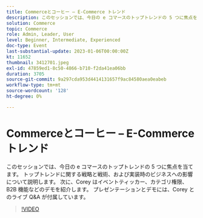 ```yaml
---
title: Commerceとコーヒー – E-Commerce トレンド
description: このセッションでは、今日の e コマースのトップトレンドの 5 つに焦点を当てます。 トップトレンドに関する戦略と戦術、および実装時のビジネスへの影響について説明します。 次に、Corey はイベントティッカー、カテゴリ権限、B2B 機能などのデモを紹介します。 プレゼンテーションとデモには、Corey とのライブ Q&A が付属しています。
solution: Commerce
topic: Commerce
role: Admin, Leader, User
level: Beginner, Intermediate, Experienced
doc-type: Event
last-substantial-update: 2023-01-06T00:00:00Z
kt: 11652
thumbnail: 3412701.jpeg
exl-id: 47859ed1-8c50-4866-b710-f2da41ea06bb
duration: 3705
source-git-commit: 9a297cda953d4414131657f9ac84580aea0eabeb
workflow-type: tm+mt
source-wordcount: '128'
ht-degree: 0%

---
```


# Commerceとコーヒー – E-Commerce トレンド

このセッションでは、今日の e コマースのトップトレンドの 5 つに焦点を当てます。 トップトレンドに関する戦略と戦術、および実装時のビジネスへの影響について説明します。 次に、Corey はイベントティッカー、カテゴリ権限、B2B 機能などのデモを紹介します。 プレゼンテーションとデモには、Corey とのライブ Q&amp;A が付属しています。

>[!VIDEO](https://video.tv.adobe.com/v/3412701/?quality=12&learn=on)
